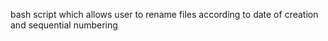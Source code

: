 bash script which allows user to rename files according to date of creation and sequential numbering
